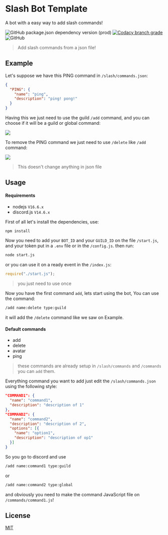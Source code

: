 # Slash Bot Template

A bot with a easy way to add slash commands!

![GitHub package.json dependency version (prod)](https://img.shields.io/github/package-json/dependency-version/GuriZenit/Slash-Bot-Template/discord.js/main?style=for-the-badge)
[![Codacy branch grade](https://img.shields.io/codacy/grade/df82a32897b142fab1efeb68435eb69e/main?color=2a672d&style=for-the-badge)](https://www.codacy.com/gh/GuriZenit/slash-bot-template/dashboard?utm_source=github.com&utm_medium=referral&utm_content=GuriZenit/slash-bot-template&utm_campaign=Badge_Grade)
![GitHub](https://img.shields.io/github/license/GuriZenit/Slash-Bot-Template?color=77d374&style=for-the-badge)

> Add slash commands from a json file!

## Example

Let's suppose we have this PING command in `/slash/commands.json`:

```json
{
  "PING": {
    "name": "ping",
    "description": "ping! pong!"
  }
}
```

Having this we just need to use the guild `/add` command, and you can choose if it will be a guild or global command:

![](https://i.imgur.com/RHOjui9.png)

To remove the PING command we just need to use `/delete` like `/add` command:

![](https://i.imgur.com/R5MqXzQ.png)

> This doesn't change anything in json file

## Usage

#### Requirements
- nodejs `V16.6.x`
- discord.js `V14.6.x`

First of all let's install the dependencies, use:
```bash
npm install
```
Now you need to add your `BOT_ID` and your `GUILD_ID` on the file `/start.js`, and your token put in a `.env` file or in the `/config.js`.
then run:

```bash
node start.js
```

or you can use it on a ready event in the `/index.js`:

```javascript
require("./start.js");
```

> you just need to use once

Now you have the first command `add`,
lets start using the bot, You can use the command:

```bash
/add name:delete type:guild
```

it will add the `/delete` command like we saw on Example.

#### Default commands

- add
- delete
- avatar
- ping

> these commands are already setup in `/slash/commands` and `/commands` you can `add` them.

Everything command you want to add just edit the `/slash/commands.json` using the following style:

```json
"COMMAND1": {
  "name": "command1",
  "description": "description of 1"
},
"COMMAND2": {
  "name": "command2",
  "description": "description of 2",
  "options": [{
    "name": "option1",
    "description": "description of op1"
  }]
}
```

So you go to discord and use

```bash
/add name:command1 type:guild
```

or

```bash
/add name:command2 type:global
```

and obviously you need to make the command JavaScript file on `/commands/command1.js`!

## License

[MIT](https://github.com/GuriZenit/Slash/blob/main/LICENSE)
